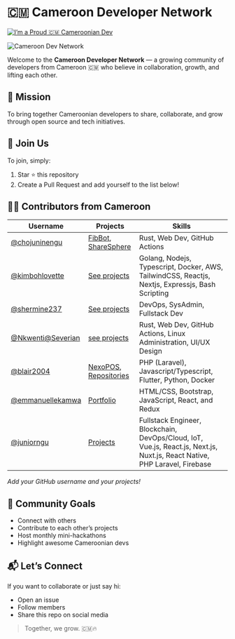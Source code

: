# 🇨🇲 Cameroon Developer Network
[![I’m a Proud 🇨🇲 Cameroonian Dev](https://img.shields.io/badge/Cameroon-Dev-green)](https://github.com/chojuninengu/cameroon-developer-network)



![Cameroon Dev Network](https://img.shields.io/badge/Proud%20Cameroonian%20Dev-%F0%9F%87%A8%F0%9F%87%AC-green?style=for-the-badge)


Welcome to the **Cameroon Developer Network** — a growing community of developers from Cameroon 🇨🇲 who believe in collaboration, growth, and lifting each other.

## 🎯 Mission
To bring together Cameroonian developers to share, collaborate, and grow through open source and tech initiatives.

## 🤝 Join Us
To join, simply:
1. Star ⭐ this repository
2. Create a Pull Request and add yourself to the list below!

## 🧑‍💻 Contributors from Cameroon

| Username | Projects | Skills |
|----------|----------|--------|
| [@chojuninengu](https://github.com/chojuninengu) | [FibBot](https://github.com/chojuninengu/fibbot), [ShareSphere](https://github.com/chojuninengu/sharesphere) | Rust, Web Dev, GitHub Actions |
| [@kimbohlovette](https://github.com/kimbohlovette) | [See projects](https://kimbohlovette.vercel.app) | Golang, Nodejs, Typescript, Docker, AWS, TailwindCSS, Reactjs, Nextjs, Expressjs, Bash Scripting |
| [@shermine237](https://github.com/Shermine237) | [See projects](https://github.com/Shermine237?tab=repositories) | DevOps, SysAdmin, Fullstack Dev |
| [@Nkwenti@Severian](https://github.com/Nkwenti-Severian-Ndongtsop) | [see projects](https://nkwenti-severian-ndongtsop-git-f6a0e5-nkwenti-everians-projects.vercel.app) | Rust, Web Dev, GitHub Actions, Linux Administration, UI/UX Design |
| [@blair2004](https://github.com/blair2004) | [NexoPOS](https://github.com/blair2004/NexoPOS), [Repositories](https://github.com/Blair2004?tab=repositories) | PHP (Laravel), Javascript/Typescript, Flutter, Python, Docker |
| [@emmanuellekamwa](https://github.com/emmanuellekamwa) | [Portfolio](https://emmanuellekamwa.github.io/Portfolio/) | HTML/CSS, Bootstrap, JavaScript, React, and Redux |
| [@juniorngu](https://github.com/juniordcoder) | [Projects](https://github.com/juniordcoder) | Fullstack Engineer, Blockchain, DevOps/Cloud, IoT, Vue.js, React.js, Next.js, Nuxt.js, React Native, PHP Laravel, Firebase |

_Add your GitHub username and your projects!_

## 📢 Community Goals
- Connect with others
- Contribute to each other’s projects
- Host monthly mini-hackathons
- Highlight awesome Cameroonian devs

## 📬 Let’s Connect
If you want to collaborate or just say hi:
- Open an issue
- Follow members
- Share this repo on social media

> Together, we grow. 🇨🇲🔥
